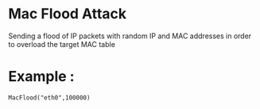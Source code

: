 # Mac Flood Attack

 Sending a flood of IP packets with random IP and MAC addresses in order to overload the target MAC table
# Example :
```MacFlood("eth0",100000) ```
